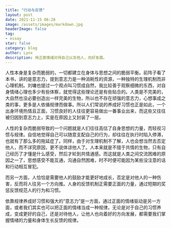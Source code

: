 ```yaml
---
title: "行动与反馈"
layout: post
date: 2021-11-15 06:28
image: /assets/images/markdown.jpg
headerImage: false
tag:
- essay
star: false
category: blog
author: Lynx
description: 用正面情绪对待自己以及他人，向好发展。
---
```




人性本身是复杂而脆弱的，一切都建立在身体与思想之间的脆弱平衡。前阵子看了本书，讲的是意志力，提到意志力是一种消耗性的资源，一种独特的生理机制而非心理机制。刘墉也提过一个观点叫习惯成自然，我比较善于观察细微的东西，对自身情绪心理也多少有些体察，就觉得这些理论还是有些贴合的。人类是不完美的，大自然也没必要创造出一样完美的生物，所以也不存在顽强的意志力，心想事成之类的事，更多是人依循规律而做事。所以人们常说的养成好习惯也正是如此，一个出身环境热情且正面，习惯良好的人往往更容易做出一番事业出来，而这些又往往被归因到意志力上，实是在原因上又封装了一层。

人性的复杂而脆弱导致的一个问题就是人们往往高估了自身思想的力量，而轻视习惯与规律。自信地觉得自己可以随意支配自己的行为，却往往在执行时陷入停滞，也就有了那么多的拖延症了。同样，由于对生理机制不了解，人也会想当然去否定他人，而不详究原因，更不说体谅他人了。人本来就是不擅于共情的生物，只有自己经历了才懂是什么感受，然后才轮到共情通感。而这就是人类之间交流困难的原因之一了，思想感受不能互通，沟通自然困难，时不时便可能因为某些没注意的话和行动相互冒犯。

而另一方面，人恰恰是需要他人的鼓励才能更好地成长，否定是对他人的一种伤害，反而将人往另一个方向推。人身的反馈机制正需要正面的力量，通过短期的奖惩反馈规范人的行为和习惯。

依靠规律养成好习惯和强大的“意志力”是一方面，通过正面的情绪驱动是另一方面，或者我们其实也可以把正面的情绪当成一种规律。无论是对于自己的习惯养成，变成更好的自己，还是对待他人，让他人也向着好的方向发展，都需要我们掌握情绪的力量和身体生长反馈的规律。


